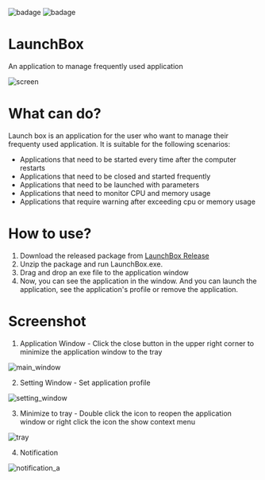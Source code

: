 ![badage](https://img.shields.io/badge/dotnet%20version-net6.0-blue)      ![badage](https://img.shields.io/badge/Framework-WPF-green)

# LaunchBox
 An application to manage frequently used application

![screen](https://github.com/RickZhang0392/LaunchBox/assets/8247476/2d74e8e2-2fb2-4a36-9afd-d4079253de58)


# What can do?
Launch box is an application for the user who want to manage their frequenty used application. It is suitable for the following scenarios:
- Applications that need to be started every time after the computer restarts
- Applications that need to be closed and started frequently
- Applications that need to be launched with parameters
- Applications that need to monitor CPU and memory usage
- Applications that require warning after exceeding cpu or memory usage

# How to use?
1. Download the released package from [LaunchBox Release](https://github.com/RickZhang0392/LaunchBox/releases/tag/release-1.1)
2. Unzip the package and run LaunchBox.exe.
3. Drag and drop an exe file to the application window
4. Now, you can see the application in the window. And you can launch the application, see the application's profile or remove the application.

# Screenshot
1. Application Window - Click the close button in the upper right corner to minimize the application window to the tray

![main_window](https://github.com/RickZhang0392/LaunchBox/assets/8247476/57a0bb61-1687-416f-bee5-4e96d86f7aa7)

2. Setting Window - Set application profile

![setting_window](https://github.com/RickZhang0392/LaunchBox/assets/8247476/33a2d517-9cc0-4dfd-b358-3300827749ac)


3. Minimize to tray - Double click the icon to reopen the application window or right click the icon the show context menu

![tray](https://github.com/RickZhang0392/LaunchBox/assets/8247476/ad4bf55a-b672-4be7-b1df-dca4c5a7b9bd)

4. Notification

![notification_a](https://github.com/RickZhang0392/LaunchBox/assets/8247476/6996672c-fb36-4b9d-966c-518654978c24)
